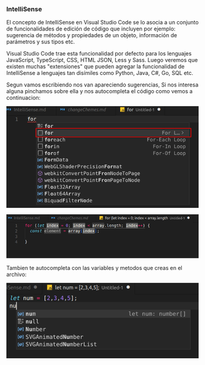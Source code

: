 ### IntelliSense

El concepto de IntelliSense en Visual Studio Code se lo asocia a un conjunto de funcionalidades de edición de código que incluyen por ejemplo: sugerencia de métodos y propiedades de un objeto, información de parámetros y sus tipos etc.

Visual Studio Code trae esta funcionalidad por defecto para los lenguajes JavaScript, TypeScript, CSS, HTML JSON, Less y Sass. Luego veremos que existen muchas "extensiones" que pueden agregar la funcionalidad de IntelliSense a lenguajes tan disímiles como Python, Java, C#, Go, SQL etc.

Segun vamos escribiendo nos van apareciendo sugerencias, Si nos interesa alguna pinchamos sobre ella y nos autocompleta el código como vemos a continuacion:

![IntelliSense](img/IntelliSense.png)

![IntelliSense](img/IntelliSense2.png)

Tambien te autocompleta con las variables y metodos que creas en el archivo:

![IntelliSense](img/IntelliSense3.png)